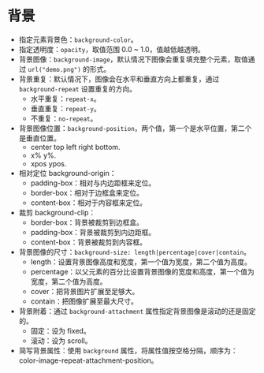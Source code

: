 # 背景

- 指定元素背景色：`background-color`。
- 指定透明度：`opacity`，取值范围 0.0 ~ 1.0，值越低越透明。
- 背景图像：`background-image`，默认情况下图像会重复填充整个元素，取值通过 `url("demo.png")` 的形式。
- 背景重复：默认情况下，图像会在水平和垂直方向上都重复，通过 `background-repeat` 设置重复的方向。
  - 水平重复：`repeat-x`。
  - 垂直重复：`repeat-y`。
  - 不重复：`no-repeat`。
- 背景图像位置：`background-position`，两个值，第一个是水平位置，第二个是垂直位置。
  - center top left right bottom.
  - x% y%.
  - xpos ypos.
- 相对定位 background-origin：
  - padding-box：相对与内边距框来定位。
  - border-box：相对于边框盒来定位。
  - content-box：相对于内容框来定位。
- 裁剪 background-clip：
  - border-box：背景被裁剪到边框盒。
  - padding-box：背景被裁剪到内边距框。
  - content-box：背景被裁剪到内容框。
- 背景图像的尺寸：`background-size: length|percentage|cover|contain`。
  - length：设置背景图像高度和宽度，第一个值为宽度，第二个值为高度。
  - percentage：以父元素的百分比设置背景图像的宽度和高度，第一个值为宽度，第二个值为高度。
  - cover：把背景图片扩展至足够大。
  - contain：把图像扩展至最大尺寸。
- 背景附着：通过 `background-attachment` 属性指定背景图像是滚动的还是固定的。
  - 固定：设为 fixed。
  - 滚动：设为 scroll。
- 简写背景属性：使用 `background` 属性，将属性值按空格分隔，顺序为：color-image-repeat-attachment-position。
